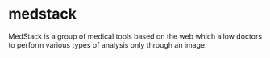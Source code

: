 # medstack
MedStack is a group of medical tools based on the web which allow doctors to perform various types of analysis only through an image.
